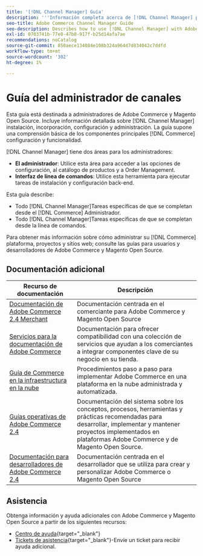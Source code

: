 ```yaml
---
title: '[!DNL Channel Manager] Guía'
description: '''Información completa acerca de [!DNL Channel Manager] para administradores de Adobe Commerce y Magento Open Source, incluida la instalación e incorporación."'
seo-title: Adobe Commerce Channel Manager Guide
seo-description: Describes how to use [!DNL Channel Manager] with Adobe Commerce or Magento Open Source.
exl-id: 0703741b-77e0-47b0-917f-b25d14afa7ae
recommendations: noCatalog
source-git-commit: 850aece134084e108b324a964d7d834042c7ddfd
workflow-type: tm+mt
source-wordcount: '302'
ht-degree: 1%

---
```



# Guía del administrador de canales

Esta guía está destinada a administradores de Adobe Commerce y Magento Open Source. Incluye información detallada sobre [!DNL Channel Manager] instalación, incorporación, configuración y administración. La guía supone una comprensión básica de los componentes principales [!DNL Commerce] configuración y funcionalidad.

[!DNL Channel Manager] tiene dos áreas para los administradores:

* **El administrador**: Utilice esta área para acceder a las opciones de configuración, al catálogo de productos y a Order Management.
* **Interfaz de línea de comandos**: Utilice esta herramienta para ejecutar tareas de instalación y configuración back-end.

Esta guía describe:

* Todo [!DNL Channel Manager]Tareas específicas de que se completan desde el [!DNL Commerce] Administrador.
* Todo [!DNL Channel Manager]Tareas específicas de que se completan desde la línea de comandos.

Para obtener más información sobre cómo administrar su [!DNL Commerce] plataforma, proyectos y sitios web; consulte las guías para usuarios y desarrolladores de Adobe Commerce y Magento Open Source.

## Documentación adicional


| Recurso de documentación | Descripción |
|---------------------------------------------------------------------------------------------------------------------------------------|----------------------------------------------------------------------------------------------------------------------------------------------------------------------------------------|
| [Documentación de Adobe Commerce 2.4 Merchant](https://experienceleague.adobe.com/docs/commerce-admin/user-guides/home.html) | Documentación centrada en el comerciante para Adobe Commerce y Magento Open Source |
| [Servicios para la documentación de Adobe Commerce](https://experienceleague.adobe.com/docs/commerce-merchant-services/user-guides/home.html) | Documentación para ofrecer compatibilidad con una colección de servicios que ayudan a los comerciantes a integrar componentes clave de su negocio en su tienda. |
| [Guía de Commerce en la infraestructura en la nube](https://experienceleague.adobe.com/docs/commerce-cloud-service/user-guide/overview.html) | Procedimientos paso a paso para implementar Adobe Commerce en una plataforma en la nube administrada y automatizada. |
| [Guías operativas de Adobe Commerce 2.4](https://experienceleague.adobe.com/docs/commerce-operations/operational-guides/home.html) | Documentación del sistema sobre los conceptos, procesos, herramientas y prácticas recomendadas para desarrollar, implementar y mantener proyectos implementados en plataformas Adobe Commerce y de Magento Open Source. |
| [Documentación para desarrolladores de Adobe Commerce 2.4](https://developer.adobe.com/commerce/docs) | Documentación centrada en el desarrollador que se utiliza para crear y personalizar Adobe Commerce o Magento Open Source |

## Asistencia

Obtenga información y ayuda adicionales con Adobe Commerce y Magento Open Source a partir de los siguientes recursos:

* [Centro de ayuda](https://support.magento.com/hc/en-us){target="_blank"}
* [Tickets de asistencia](https://support.magento.com/hc/en-us/articles/360000913794#submit-ticket){target="_blank"}-Envíe un ticket para recibir ayuda adicional.

